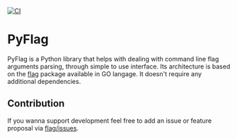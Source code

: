 [![CI](https://github.com/m4reQ/flag/actions/workflows/main.yml/badge.svg?branch=master)](https://github.com/m4reQ/flag/actions/workflows/main.yml)
# PyFlag

PyFlag is a Python library that helps with dealing with
command line flag arguments parsing, through simple to use
interface. Its architecture is based on the [flag](https://pkg.go.dev/flag) package
available in GO langage. It doesn't require any additional dependencies.

## Contribution
If you wanna support development feel free to add an issue or feature proposal via 
[flag/issues](github.com/m4reQ/flag/issues).
